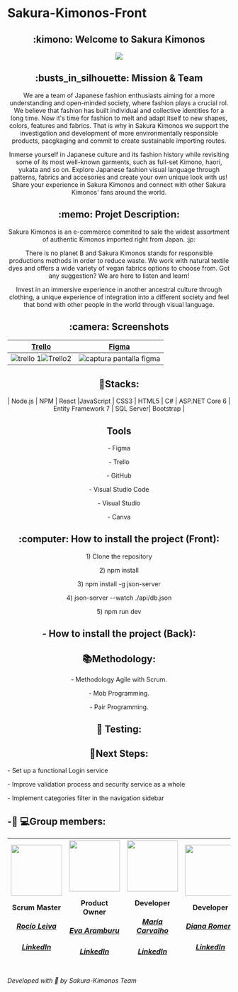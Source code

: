 #  Sakura-Kimonos-Front

 <h2 align="center"> :kimono: Welcome to Sakura Kimonos</h2>


 <div align="center"><img src="https://user-images.githubusercontent.com/117834362/226922234-ce15524f-26c2-4ff8-ac0f-c2053b1015e2.png"></div>
 



 <h2 align="center"> :busts_in_silhouette:  Mission & Team </h2>
 
  <p align="center"> We are a team of Japanese fashion enthusiasts aiming for a more understanding and open-minded society, where fashion plays a crucial rol. We believe that fashion has built individual and collective identities for a long time. Now it's time for fashion to melt and adapt itself to new shapes, colors, features and fabrics. That is why in Sakura Kimonos we support the investigation and development of more environmentally responsible products, pacgkaging and commit to create sustainable importing routes.</p>
   <p align="center">Inmerse yourself in Japanese culture and its fashion history while revisiting some of its most well-known garments, such as full-set Kimono, haori, yukata and so on. Explore Japanese fashion visual language through patterns, fabrics and accesories and create your own unique look with us! Share your experience in Sakura Kimonos and connect with other Sakura Kimonos' fans around the world.</p>


 <h2 align="center"> :memo:  Projet Description: </h2>
 
<p align="center">Sakura Kimonos is an e-commerce commited to sale the widest assortment of authentic Kimonos imported right from Japan. :jp:</p>
 <p align="center"> There is no planet B and Sakura Kimonos stands for responsible productions methods in order to reduce waste. We work with natural textile dyes and offers a wide variety of vegan fabrics options to choose from. Got any suggestion? We are here to listen and learn!</p>

<p align="center">Invest in an immersive experience in another ancestral culture through clothing, a unique experience of integration into a different society and feel that bond with other people in the world through visual language.</p>
 



<h2 align="center"> :camera:  Screenshots</h2>

| <a href="https://trello.com/b/uXQ3TO7Y/e-commerce">Trello</a> | <a href="https://www.figma.com/file/64inr6vpFqOsRp8V5BLpCl/SakuraKimonos?node-id=0-1&t=S0SMPu28KArf3gpZ-0">Figma</a> | 
| :---: | :---: | 
|![trello 1](https://user-images.githubusercontent.com/117834362/226338848-e378b190-d101-45e2-90cc-6d32109708ba.png)![Trello2](https://user-images.githubusercontent.com/117834362/226338858-217b42e2-1a26-43fb-a36d-f39338b2206e.png)|![captura pantalla figma](https://user-images.githubusercontent.com/117834362/226335880-87d67bda-3a21-434f-bff6-be912b19f6c5.png)|



<h2 align="center"> 🔧Stacks:</h2>

<p align="center">| Node.js | NPM | React |JavaScript | CSS3 | HTML5 | C# | ASP.NET Core 6 | Entity Framework 7 | SQL Server| Bootstrap |</p>


<h2 align="center">  Tools</h2>

<p align="center">- Figma</p>
<p align="center">- Trello</p>
<p align="center">- GitHub</p>
<p align="center">- Visual Studio Code</p>
<p align="center">- Visual Studio</p>
<p align="center">- Canva</p>



<h2 align="center"> :computer: How to install the project (Front):</h2>

<p align="center">1) Clone the repository</p>
<p align="center">2) npm install</p>
<p align="center">3) npm install -g json-server</p>
<p align="center">4) json-server --watch ./api/db.json</p>
<p align="center">5) npm run dev</p>


<h2 align="center"> - How to install the project (Back):</h2>


<h2 align="center"> 📚Methodology:</h2>

<p align="center">- Methodology Agile with Scrum.</p>
<p align="center">- Mob Programming.</p>
<p align="center">- Pair Programming.</p>

<h2 align="center"> 👀  Testing:</h2>

<h2 align="center">  🧪Next Steps:</h2>

<p align-"center"> - Set up a functional Login service </p>
<p align-"center"> - Improve validation process and security service as a whole </p> 
<p align-"center"> - Implement categories filter in the navigation sidebar </p>  


<h2> -👩‍ 💻Group members:</h2>



|<img src="https://user-images.githubusercontent.com/117834362/226867726-d41a6307-9121-48bf-9083-acbb2da7db5e.jpg" width=115><p>Scrum Master</p><h5><a href="https://github.com/Rocio-Leiva">Rocío Leiva</a></h5><h5><a href="https://www.linkedin.com/in/rocio-leiva-pecho/">LinkedIn</a></h5>|<img src="https://user-images.githubusercontent.com/117834362/226889415-9cee7e56-4bf8-439b-9221-fbdc7332b48a.jpg" width=115><p>Product Owner</p><h5><a href="https://github.com/EvaAramburu">Eva Aramburu</a></h5><h5><a href="https://www.linkedIn.com/in/eva-aramburu19950913/">LinkedIn</a></h5>|<img src="https://user-images.githubusercontent.com/117834362/226875930-748fc1d7-13ba-4be0-b59a-1a5ba8892dd2.png" width=115><p>Developer</p><h5><a href="https://github.com/Ma-shi22">María Carvalho</a></h5><h5><a href="https://www.linkedin.com/in/mariashirleicarvalho/">LinkedIn</a></h5>|<img src="https://user-images.githubusercontent.com/117834362/226876284-d3489d97-f910-4cb9-9470-af3f6fa31da2.png" width=115><p>Developer</p><h5><a href="https://github.com/Diancris">Diana Romero</a></h5><h5><a href="">LinkedIn</a></h5>|<img src="https://user-images.githubusercontent.com/117834362/226876297-6c7b09d6-c2fe-4a4e-9406-324bd8aca214.jpg" width=115><p>Developer</p><h5><a href="https://github.com/VeronicaAnais">Verónica Gallardo</a></h5><h5><a href="https://www.linkedin.com/in/ver%C3%B3nica-gallardo-pedemonte-b537314b/">LinkedIn</a></h5>|
| :---: | :---: | :---: | :---: | :---: |



*Developed with :sparkling_heart: by Sakura-Kimonos Team*
